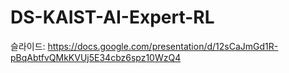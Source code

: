 # DS-KAIST-AI-Expert-RL

슬라이드: https://docs.google.com/presentation/d/12sCaJmGd1R-pBqAbtfvQMkKVUj5E34cbz6spz10WzQ4
